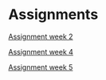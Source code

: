 # Assignments

[Assignment week 2](https://github.com/BryanHellings/Assignments/blob/master/Assignment_week_2.ipynb)

[Assignment week 4](https://github.com/BryanHellings/Assignments/blob/master/Assignment_week_4.ipynb)

[Assignment week 5](https://github.com/BryanHellings/Assignments/blob/master/Assignment_week_5.ipynb)
